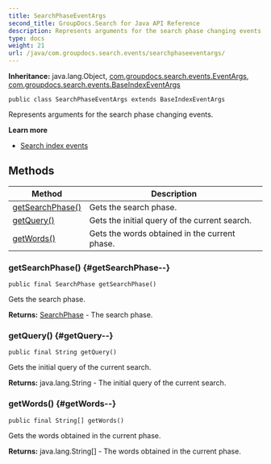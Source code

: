 ```yaml
---
title: SearchPhaseEventArgs
second_title: GroupDocs.Search for Java API Reference
description: Represents arguments for the search phase changing events.
type: docs
weight: 21
url: /java/com.groupdocs.search.events/searchphaseeventargs/
---
```

**Inheritance:**
java.lang.Object, [com.groupdocs.search.events.EventArgs](../../com.groupdocs.search.events/eventargs), [com.groupdocs.search.events.BaseIndexEventArgs](../../com.groupdocs.search.events/baseindexeventargs)
```
public class SearchPhaseEventArgs extends BaseIndexEventArgs
```

Represents arguments for the search phase changing events.

**Learn more**

 *  [Search index events][]


[Search index events]: https://docs.groupdocs.com/display/searchjava/Search+index+events
## Methods

| Method | Description |
| --- | --- |
| [getSearchPhase()](#getSearchPhase--) | Gets the search phase. |
| [getQuery()](#getQuery--) | Gets the initial query of the current search. |
| [getWords()](#getWords--) | Gets the words obtained in the current phase. |
### getSearchPhase() {#getSearchPhase--}
```
public final SearchPhase getSearchPhase()
```


Gets the search phase.

**Returns:**
[SearchPhase](../../com.groupdocs.search.events/searchphase) - The search phase.
### getQuery() {#getQuery--}
```
public final String getQuery()
```


Gets the initial query of the current search.

**Returns:**
java.lang.String - The initial query of the current search.
### getWords() {#getWords--}
```
public final String[] getWords()
```


Gets the words obtained in the current phase.

**Returns:**
java.lang.String[] - The words obtained in the current phase.
